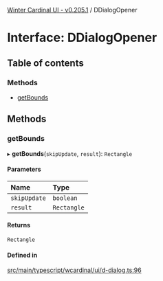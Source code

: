 [Winter Cardinal UI - v0.205.1](../index.md) / DDialogOpener

# Interface: DDialogOpener

## Table of contents

### Methods

- [getBounds](DDialogOpener.md#getbounds)

## Methods

### getBounds

▸ **getBounds**(`skipUpdate`, `result`): `Rectangle`

#### Parameters

| Name | Type |
| :------ | :------ |
| `skipUpdate` | `boolean` |
| `result` | `Rectangle` |

#### Returns

`Rectangle`

#### Defined in

[src/main/typescript/wcardinal/ui/d-dialog.ts:96](https://github.com/winter-cardinal/winter-cardinal-ui/blob/v0.205.1/src/main/typescript/wcardinal/ui/d-dialog.ts#L96)
